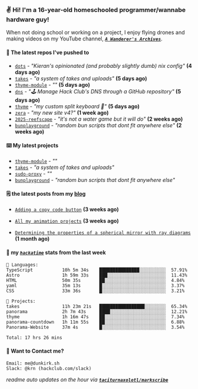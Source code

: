 ### ✌️ Hi! I'm a 16-year-old homeschooled programmer/wannabe hardware guy!

When not doing school or working on a project, I enjoy flying drones and making videos on my YouTube channel, [**_`A Wanderer's Archives`_**](https://youtube.com/@wanderer.archives).

#### 👷 The latest repos I've pushed to

- [`dots`](https://github.com/taciturnaxolotl/dots) - _"Kieran's opinionated (and probably slightly dumb) nix config"_ **(4 days ago)**
- [`takes`](https://github.com/taciturnaxolotl/takes) - _"a system of takes and uploads"_ **(5 days ago)**
- [`thyme-module`](https://github.com/taciturnaxolotl/thyme-module) - _""_ **(5 days ago)**
- [`dns`](https://github.com/hackclub/dns) - _"🕹 Manage Hack Club's DNS through a GitHub repository"_ **(5 days ago)**
- [`thyme`](https://github.com/taciturnaxolotl/thyme) - _"my custom split keyboard 🫶"_ **(5 days ago)**
- [`zera`](https://github.com/taciturnaxolotl/zera) - _"my new site v4?"_ **(1 week ago)**
- [`2025-reefscape`](https://github.com/df1317/2025-reefscape) - _"it's not a water game but it will do"_ **(2 weeks ago)**
- [`bunplayground`](https://github.com/taciturnaxolotl/bunplayground) - _"random bun scripts that dont fit anywhere else"_ **(2 weeks ago)**

#### ⌨️ My latest projects

- [`thyme-module`](https://github.com/taciturnaxolotl/thyme-module) - _""_
- [`takes`](https://github.com/taciturnaxolotl/takes) - _"a system of takes and uploads"_
- [`sudo-proxy`](https://github.com/taciturnaxolotl/sudo-proxy) - _""_
- [`bunplayground`](https://github.com/taciturnaxolotl/bunplayground) - _"random bun scripts that dont fit anywhere else"_

#### 🗒️ the latest posts from my [blog](https://dunkirk.sh)

- [`Adding a copy code button`](https://dunkirk.sh/blog/adding-a-copy-button/) **(3 weeks ago)**

- [`All my animation projects`](https://dunkirk.sh/blog/my-animations/) **(3 weeks ago)**

- [`Determining the properties of a spherical mirror with ray diagrams`](https://dunkirk.sh/blog/spherical-ray-diagrams/) **(1 month ago)**



#### 📡 my [_`hackatime`_](https://waka.hackclub.com) stats from the last week

```text
💾 Languages:
TypeScript           10h 5m 34s    ███████████████░░░░░░░░░░  57.91%
Astro                1h 59m 33s    ███░░░░░░░░░░░░░░░░░░░░░░  11.43%
HTML                 50m 35s       ██░░░░░░░░░░░░░░░░░░░░░░░  4.84%
yaml                 35m 13s       █░░░░░░░░░░░░░░░░░░░░░░░░  3.37%
CSS                  33m 36s       █░░░░░░░░░░░░░░░░░░░░░░░░  3.21%

💼 Projects:
takes                11h 23m 21s   █████████████████░░░░░░░░  65.34%
panorama             2h 7m 43s     ████░░░░░░░░░░░░░░░░░░░░░  12.21%
thyme                1h 16m 47s    ██░░░░░░░░░░░░░░░░░░░░░░░  7.34%
panorama-countdown   1h 11m 55s    ██░░░░░░░░░░░░░░░░░░░░░░░  6.88%
Panorama-Website     37m 4s        █░░░░░░░░░░░░░░░░░░░░░░░░  3.54%

Total: 17 hrs 26 mins
```

#### 📮 Want to Contact me?

```text
Email: me@dunkirk.sh
Slack: @krn (hackclub.com/slack)
```

_readme auto updates on the hour via [**`taciturnaxolotl/markscribe`**](https://github.com/taciturnaxolotl/markscribe)_
